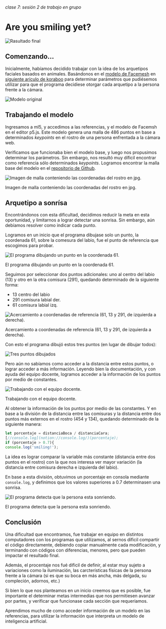*clase 7: sesión 2 de trabajo en grupo*

# Are you smiling yet?

![Rasultado final](https://github.com/simunovicla/audiv027-2023-2/blob/main/clases/clase-07/estudiantes/simunovicla/Imagenes/1.png?raw=true)

## Comenzando...

Inicialmente, habíamos decidido trabajar con la idea de los arquetipos faciales basados en animales.
Basándonos en el [modelo de Facemesh](https://learn.ml5js.org/#/reference/facemesh) en [siguiente arículo de koraboo](https://www.koreaboo.com/lists/korean-face-shape-animal-puppy-cat-bunny-deer-fox-celebrities-idols/) para determinar parámetros que pudiésemos utilizar para que el programa decidiese otorgar cada arquetipo a la persona frente a la cámara.

![Modelo original](https://github.com/simunovicla/audiv027-2023-2/blob/main/clases/clase-07/estudiantes/simunovicla/Imagenes/2.jpg?raw=true)

## Trabajando el modelo

Ingresamos a ml5, y accedimos a las referencias, y el modelo de Facemsh en el editor p5.js.
Este modelo genera una malla de 486 puntos en base a determinados *keypoints* en el rostro de una persona enfrentada a la cámara web. 

Verificamos que funcionaba bien el modelo base, y luego nos propusimos determinar los parámetros. Sin embargo, nos resultó muy díficil encontrar como referencia sólo determinados *keypoints*. Logramos encontrar la malla base del modelo en el [repositorio de Github](https://github.com/tensorflow/tfjs-models/tree/master/face-landmarks-detection). 

![Imagen de malla conteniendo las coordenadas del rostro en jpg.](https://github.com/tensorflow/tfjs-models/raw/master/face-landmarks-detection/mesh_map.jpg)

Imagen de malla conteniendo las coordenadas del rostro en jpg.

## Arquetipo a sonrísa

Encontrándonos con esta dificultad, decidimos reducir la meta en esta oportunidad, y limitarnos a lograr detectar una sonrisa. Sin embargo, aún debíamos resolver como indicar cada punto. 

Logramos en un inicio que el programa dibujase solo un punto, la coordenada 61, sobre  la comesura del labio, fue el punto de referencia que escogimos para probar. 

![El programa dibujando un punto en la coordenada 61.](https://github.com/simunovicla/audiv027-2023-2/blob/main/clases/clase-07/estudiantes/simunovicla/Imagenes/4.png?raw=true)

El programa dibujando un punto en la coordenada 61.

Seguimos por seleccionar dos puntos adicionales: uno al centro del labio (13) y otro en la otra comisura (291), quedando determinado de la siguiente forma:

- 13 centro del labio
- 291 comisura labial der.
- 61 comisura labial izq.

![Acercamiento a coordenadas de referencia (61, 13 y 291, de izquierda a derecha). ](https://github.com/simunovicla/audiv027-2023-2/blob/main/clases/clase-07/estudiantes/simunovicla/Imagenes/5.jpeg?raw=true)

Acercamiento a coordenadas de referencia (61, 13 y 291, de izquierda a derecha). 

Con esto el programa dibujó estos tres puntos (en lugar de dibujar todos):

![Tres puntos dibujados](https://github.com/simunovicla/audiv027-2023-2/blob/main/clases/clase-07/estudiantes/simunovicla/Imagenes/6.png?raw=true)

Pero aún no sabíamos como acceder a la distancia entre estos puntos, o lograr acceder a más información. Leyendo bien la documentación, y con ayuda del equipo docente, logramos acceder a la información de los puntos por medio de constantes. 

![Trabajando con el equipo docente. ](https://github.com/simunovicla/audiv027-2023-2/blob/main/clases/clase-07/estudiantes/simunovicla/Imagenes/7.jpeg?raw=true)

Trabajando con el equipo docente. 

Al obtener la información de los puntos por medio de las constantes. Y en base a la división de la distancia entre las comisuras y la distancia entre dos puntos más externos en el rostro (454 y 134), quedando determinado de la siguiente manera:

```jsx
let porcentaje = distanciaBoca / distanciaCara;
[//console.log](notion://console.log/)(porcentaje);
if (porcentaje > 0.7){
console.log('smiling!');
```

La idea es lograr comparar la variable más constante (distancia entre dos puntos en el rostro) con la que nos interesa ver mayor variación (la distancia entre comisura derecha e izquierda del labio). 

En base a esta división, obtuvimos un porcentaje en consola mediante `console.log`, y definimos que los valores superiores a 0.7 determinasen una sonrisa. 

![El programa detecta que la persona esta sonriendo. ](https://github.com/simunovicla/audiv027-2023-2/blob/main/clases/clase-07/estudiantes/simunovicla/Imagenes/8.png?raw=true)

El programa detecta que la persona esta sonriendo. 

## Conclusión

Una dificultad que encontramos, fue trabajar en equipo en distintos computadores con los programas que utilizamos, al sernos díficil compartir el código directamente, debiendo copiar manualmente cada modificación, y terminando con códigos con diferencias, menores, pero que pueden impactar el resultado final. 

Además, el procentaje nos fué dificil de definir, al estar muy sujeto a variaciones como la iluminación, las carcterísticas físicas de la persona frente a la cámara (si es que su boca en más ancha, más delgada, su compleción, adornos, etc.)

Si bien lo que nos planteamos en un inicio creemos que es posible, fue importante el determinar metas intermedias que nos permitiesen avanzar por partes, y verificar que funcionase cada sección que requeriamos. 

Aprendimos mucho de como acceder información de un modelo en las referencias, para utilizar la información que interpreta un modelo de inteligencia artificial.
